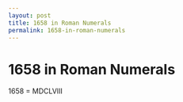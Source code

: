 ```yaml
---
layout: post
title: 1658 in Roman Numerals
permalink: 1658-in-roman-numerals
---
```


# 1658 in Roman Numerals

1658 = MDCLVIII

